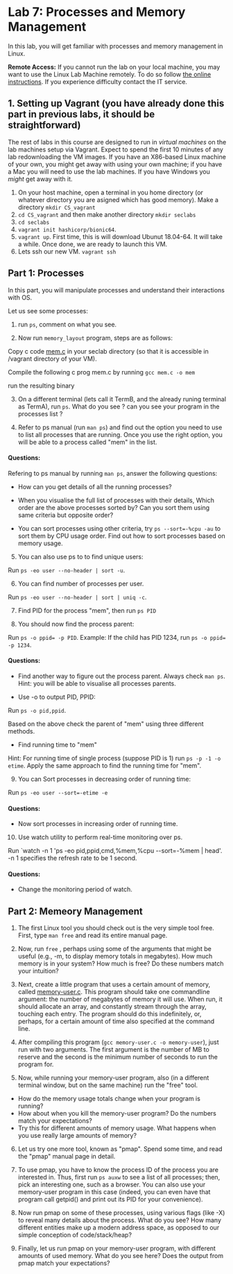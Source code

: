 # Lab 7: Processes and Memory Management

In this lab, you will get familiar with processes and memory management in Linux.

**Remote Access:** If you cannot run the lab on your local machine, you may want to use the Linux
Lab Machine remotely. To do so follow [the online instructions](https://uob.sharepoint.com/sites/itservices/SitePages/fits-engineering-linux-x2go.aspx).
If you experience difficulty contact the IT service.

                                                                
 ## 1. Setting up Vagrant (you have already done this part in previous labs, it should be straightforward)

The rest of labs in this course are designed to run in *virtual machines* on the lab machines setup via Vagrant. Expect to spend the first 10 minutes
of any lab redownloading the VM images. If you have an X86-based Linux machine of your own, you might get away with using your own machine; if you have a Mac you will need to use the lab machines. If you have Windows you *might* get away with it.


1. On your host machine, open a terminal in you home directory (or whatever directory you are asigned which has good memory). Make a directory `mkdir CS_vagrant`
2. `cd CS_vagrant` and then make another directory `mkdir seclabs`
3. `cd seclabs`
4. `vagrant init hashicorp/bionic64`.
5. `vagrant up`. First time, this is will download Ubunut 18.04-64. It will take a while. Once done, we are ready to launch this VM.
6. Lets ssh our new VM. `vagrant ssh`


## Part 1: Processes

In this part, you will manipulate processes and understand their interactions with OS.

Let us see some processes:

1. run `ps`, comment on what you see. 

2. Now run `memory_layout` program, steps are as follows:

Copy c code [mem.c](https://github.com/cs-uob/COMS20012/blob/master/docs/code/memory_layout.c) in your seclab directory (so that it is accessible in /vagrant directory of your VM).

Compile the following c prog mem.c by running 
`gcc mem.c -o mem`

run the resulting binary

3. On a different terminal (lets call it TermB, and the already runing terminal as TermA), run `ps`. What do you see ? can you see your program in the processes list ?


4. Refer to ps manual (run `man ps`) and find out the option you need to use to list all processes that are running. Once you use the right option, you will be able to a process called "mem" in the list.

#### Questions:

Refering to ps manual by running `man ps`, answer the following questions:

- How can you get details of all the running processes?

- When you visualise the full list of processes with their details, Which order are the above processes sorted by? Can you sort them using same criteria but opposite order?

- You can sort processes using other criteria, try `ps --sort=-%cpu -au` to sort them by CPU usage order.
Find out how to sort processes based on memory usage.


5. You can also use ps to to find unique users:

 Run `ps -eo user --no-header | sort -u`.

6. You can find number of processes per user.

Run `ps -eo user --no-header | sort | uniq -c`.

7. Find PID for the process "mem", then run `ps PID`

8. You should now find the process parent:

  Run `ps -o ppid= -p PID`. Example: If the child has PID 1234, run `ps -o ppid= -p 1234`.

#### Questions:

- Find another way to figure out the process parent. Always check `man ps`. Hint: you will be able to visualise all processes parents.

- Use -o to output PID, PPID:

 Run `ps -o pid,ppid`. 

 Based on the above check the parent of "mem" using three different methods.


- Find running time to "mem"

Hint: For running time of single process (suppose PID is 1) run `ps -p -1 -o etime`. Apply the same approach to find the running time for "mem".



9. You can Sort processes in decreasing order of running time:

Run  `ps -eo user --sort=-etime -e`

#### Questions:

- Now sort processes in increasing order of running time.

10. Use watch utility to perform real-time monitoring over ps.

Run `watch -n 1 'ps -eo pid,ppid,cmd,%mem,%cpu --sort=-%mem | head'. -n 1 specifies the refresh rate to be 1 second.


#### Questions:

- Change the monitoring period of watch.

## Part 2: Memeory Management

1. The first Linux tool you should check out is the very simple tool free. First, type `man free` and read its entire manual page.

2. Now, run `free` , perhaps using some of the arguments that might be useful (e.g., -m, to display memory totals in megabytes). How much memory is in your system? How much is free? Do these numbers match your intuition?

3. Next, create a little program that uses a certain amount of memory, called [memory-user.c](https://github.com/cs-uob/COMS20012/blob/master/docs/code/memory-user.c). This program should take one commandline argument: the number of megabytes of memory it will use. When run, it should allocate an array, and constantly stream through the array, touching each entry. The program should do this indefinitely, or, perhaps, for a certain amount of time also specified at the command line.

4.  After compiling this program (`gcc memory-user.c -o memory-user`), just run with two arguments. The first argument is the number of MB to reserve and the second is the minimum number of seconds to run the program for. 

5. Now, while running your memory-user program, also (in a different terminal window, but on the same machine) run the "free" tool. 

- How do the memory usage totals change when your program is running? 
- How about when you kill the memory-user program? Do the numbers match your expectations? 
- Try this for different amounts of memory usage. What happens when you use really large amounts of memory?

6. Let us try one more tool, known as "pmap". Spend some time, and read the "pmap" manual page in detail.

7. To use pmap, you have to know the process ID of the process you are interested in. Thus, first run `ps auxw` to see a list of all processes; then, pick an interesting one, such as a browser. You can also use your memory-user program in this case (indeed, you can even have that program call getpid() and print out its PID for your convenience).

8. Now run pmap on some of these processes, using various flags (like -X) to reveal many details about the process. What do you see? How many different entities make up a modern address space, as opposed to our simple conception of code/stack/heap?

9. Finally, let us run pmap on your memory-user program, with different amounts of used memory. What do you see here? Does the output from pmap match your expectations?

 







